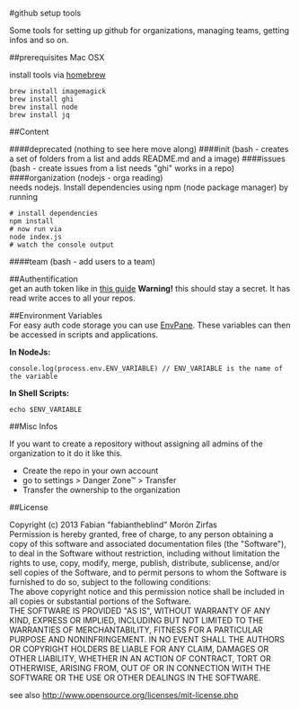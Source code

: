 #github setup tools

Some tools for setting up github for organizations, managing teams, getting infos and so on.

##prerequisites Mac OSX  

install tools via [homebrew](http://brew.sh)  

    brew install imagemagick
    brew install ghi
    brew install node
    brew install jq

##Content  

####deprecated (nothing to see here move along)
####init (bash - creates a set of folders from a list and adds README.md and a image)
####issues (bash - create issues from a list needs "ghi" works in a repo)
####organization (nodejs - orga reading)  
needs nodejs. Install dependencies using npm (node package manager) by running

    # install dependencies
    npm install
    # now run via
    node index.js
    # watch the console output

####team (bash - add users to a team)


##Authentification  
get an auth token like in [this guide](https://help.github.com/articles/creating-an-access-token-for-command-line-use)
__Warning!__ this should stay a secret. It has read write acces to all your repos.


##Environment Variables  
For easy auth code storage you can use [EnvPane](https://github.com/hschmidt/EnvPane). These variables can then be accessed in scripts and applications. 

__In NodeJs:__  

    console.log(process.env.ENV_VARIABLE) // ENV_VARIABLE is the name of the variable 

__In Shell Scripts:__  

    echo $ENV_VARIABLE  


##Misc Infos  

If you want to create a repository without assigning all admins of the organization to it do it like this.  

- Create the repo in your own account  
- go to settings > Danger Zone™ > Transfer
- Transfer the ownership to the organization



##License  

Copyright (c)  2013 Fabian "fabiantheblind" Morón Zirfas  
Permission is hereby granted, free of charge, to any person obtaining a copy of this software and associated documentation files (the "Software"), to deal in the Software  without restriction, including without limitation the rights to use, copy, modify, merge, publish, distribute, sublicense, and/or sell copies of the Software, and to  permit persons to whom the Software is furnished to do so, subject to the following conditions:  
The above copyright notice and this permission notice shall be included in all copies or substantial portions of the Software.  
THE SOFTWARE IS PROVIDED "AS IS", WITHOUT WARRANTY OF ANY KIND, EXPRESS OR IMPLIED, INCLUDING BUT NOT LIMITED TO THE WARRANTIES OF MERCHANTABILITY, FITNESS FOR A  PARTICULAR PURPOSE AND NONINFRINGEMENT. IN NO EVENT SHALL THE AUTHORS OR COPYRIGHT HOLDERS BE LIABLE FOR ANY CLAIM, DAMAGES OR OTHER LIABILITY, WHETHER IN AN ACTION OF  CONTRACT, TORT OR OTHERWISE, ARISING FROM, OUT OF OR IN CONNECTION WITH THE SOFTWARE OR THE USE OR OTHER DEALINGS IN THE SOFTWARE.  

see also http://www.opensource.org/licenses/mit-license.php



